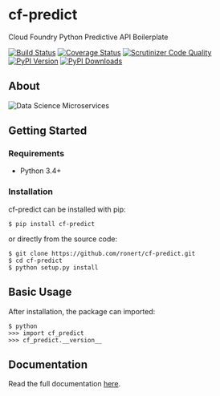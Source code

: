 # cf-predict

Cloud Foundry Python Predictive API Boilerplate

[![Build Status](http://img.shields.io/travis/ronert/cf-predict/master.svg)](https://travis-ci.org/ronert/cf-predict)
[![Coverage Status](http://img.shields.io/coveralls/ronert/cf-predict/master.svg)](https://coveralls.io/r/ronert/cf-predict)
[![Scrutinizer Code Quality](http://img.shields.io/scrutinizer/g/ronert/cf-predict.svg)](https://scrutinizer-ci.com/g/ronert/cf-predict/?branch=master)
[![PyPI Version](http://img.shields.io/pypi/v/cf-predict.svg)](https://pypi.python.org/pypi/cf-predict)
[![PyPI Downloads](http://img.shields.io/pypi/dm/cf-predict.svg)](https://pypi.python.org/pypi/cf-predict)

## About

![Data Science Microservices](https://dropshare-ro.s3-eu-central-1.amazonaws.com/Microservices.jpg) 

## Getting Started

### Requirements

* Python 3.4+

### Installation

cf-predict can be installed with pip:

```
$ pip install cf-predict
```

or directly from the source code:

```
$ git clone https://github.com/ronert/cf-predict.git
$ cd cf-predict
$ python setup.py install
```

## Basic Usage

After installation, the package can imported:

```
$ python
>>> import cf_predict
>>> cf_predict.__version__
```

## Documentation

Read the full documentation [here](http://ronert.github.io/cf-predict).

